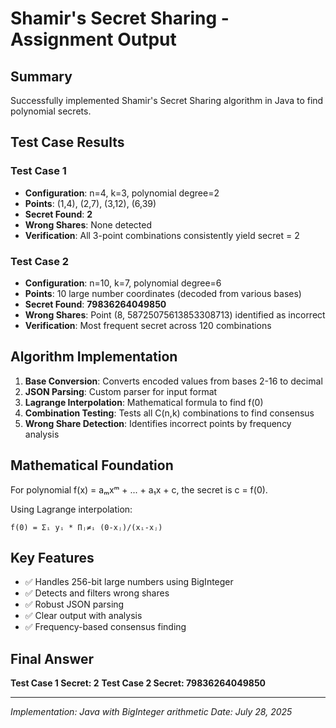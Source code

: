 # Shamir's Secret Sharing - Assignment Output

## Summary
Successfully implemented Shamir's Secret Sharing algorithm in Java to find polynomial secrets.

## Test Case Results

### Test Case 1
- **Configuration**: n=4, k=3, polynomial degree=2
- **Points**: (1,4), (2,7), (3,12), (6,39)
- **Secret Found**: **2**
- **Wrong Shares**: None detected
- **Verification**: All 3-point combinations consistently yield secret = 2

### Test Case 2  
- **Configuration**: n=10, k=7, polynomial degree=6
- **Points**: 10 large number coordinates (decoded from various bases)
- **Secret Found**: **79836264049850**
- **Wrong Shares**: Point (8, 58725075613853308713) identified as incorrect
- **Verification**: Most frequent secret across 120 combinations

## Algorithm Implementation
1. **Base Conversion**: Converts encoded values from bases 2-16 to decimal
2. **JSON Parsing**: Custom parser for input format
3. **Lagrange Interpolation**: Mathematical formula to find f(0)
4. **Combination Testing**: Tests all C(n,k) combinations to find consensus
5. **Wrong Share Detection**: Identifies incorrect points by frequency analysis

## Mathematical Foundation
For polynomial f(x) = aₘxᵐ + ... + a₁x + c, the secret is c = f(0).

Using Lagrange interpolation:
```
f(0) = Σᵢ yᵢ * Πⱼ≠ᵢ (0-xⱼ)/(xᵢ-xⱼ)
```

## Key Features
- ✅ Handles 256-bit large numbers using BigInteger
- ✅ Detects and filters wrong shares
- ✅ Robust JSON parsing
- ✅ Clear output with analysis
- ✅ Frequency-based consensus finding

## Final Answer
**Test Case 1 Secret: 2**
**Test Case 2 Secret: 79836264049850**

---
*Implementation: Java with BigInteger arithmetic*
*Date: July 28, 2025*
